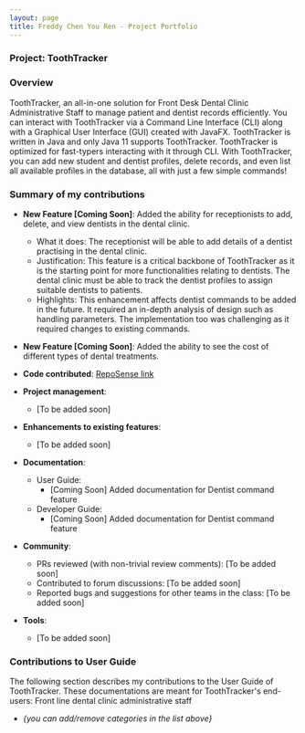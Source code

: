 ```yaml
---
layout: page
title: Freddy Chen You Ren - Project Portfolio
---
```


### Project: ToothTracker

### Overview

ToothTracker, an all-in-one solution for Front Desk Dental Clinic Administrative Staff to manage patient and dentist records efficiently.
You can interact with ToothTracker via a Command Line Interface (CLI)
along with a Graphical User Interface (GUI) created with JavaFX.
ToothTracker is written in Java and only Java 11 supports ToothTracker.
ToothTracker is optimized for fast-typers interacting with it through CLI.
With ToothTracker, you can add new student and dentist profiles, delete records, and even list all available profiles in the database, all with just a few simple commands!


### Summary of my contributions
* **New Feature [Coming Soon]**: Added the ability for receptionists to add, delete, and view dentists in the dental clinic.
  * What it does: The receptionist will be able to add details of a dentist practising in the dental clinic.
  * Justification: This feature is a critical backbone of ToothTracker as it is the starting point for more functionalities relating to dentists. The dental clinic must be able to track the dentist profiles to assign suitable dentists to patients.
  * Highlights: This enhancement affects dentist commands to be added in the future. It required an in-depth analysis of design such as handling parameters. The implementation too was challenging as it required changes to existing commands.

* **New Feature [Coming Soon]**: Added the ability to see the cost of different types of dental treatments.
* **Code contributed**: [RepoSense link]()

* **Project management**:
  * [To be added soon]

* **Enhancements to existing features**:
  * [To be added soon]

* **Documentation**:
  * User Guide:
    * [Coming Soon] Added documentation for Dentist command feature
  * Developer Guide:
    * [Coming Soon] Added documentation for Dentist command feature

* **Community**:
  * PRs reviewed (with non-trivial review comments): [To be added soon]
  * Contributed to forum discussions: [To be added soon]
  * Reported bugs and suggestions for other teams in the class: [To be added soon]

* **Tools**:
  * [To be added soon]

### Contributions to User Guide

The following section describes my contributions to the User Guide of ToothTracker.
These documentations are meant for ToothTracker's end-users: Front line dental clinic administrative staff

* _{you can add/remove categories in the list above}_
